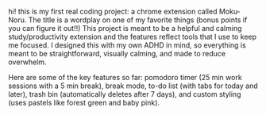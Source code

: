 hi! this is my first real coding project: a chrome extension called Moku-Noru. The title is a wordplay on one of my favorite things (bonus points if you can figure it out!!)
This project is meant to be a helpful and calming study/productivity extension and the features reflect tools that I use to keep me focused. 
I designed this with my own ADHD in mind, so everything is meant to be straightforward, visually calming, and made to reduce overwhelm. 

Here are some of the key features so far: pomodoro timer (25 min work sessions with a 5 min break), break mode, to-do list (with tabs for today and later), trash bin (automatically deletes after 7 days), and custom styling (uses pastels like forest green and baby pink). 
